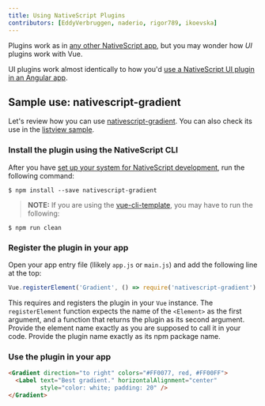 ```yaml
---
title: Using NativeScript Plugins
contributors: [EddyVerbruggen, naderio, rigor789, ikoevska]
---
```


Plugins work as in [any other NativeScript app](https://docs.nativescript.org/plugins/plugins), but you may wonder how *UI* plugins work with Vue.

UI plugins work almost identically to how you'd [use a NativeScript UI plugin in an Angular app](https://docs.nativescript.org/angular/plugins/plugins). 

## Sample use: nativescript-gradient

Let's review how you can use [nativescript-gradient](https://github.com/EddyVerbruggen/nativescript-gradient). You can also check its use in the [listview sample](https://github.com/rigor789/nativescript-vue/tree/master/samples/app/app-with-list-view.js).

### Install the plugin using the NativeScript CLI

After you have [set up your system for NativeScript development](/en/docs/getting-started/installation), run the following command:

```shell
$ npm install --save nativescript-gradient
```

> **NOTE:** If you are using the [vue-cli-template](/en/docs/getting-started/templates/#nativescript-vuevue-cli-template), you may have to run the following:

```shell
$ npm run clean
```

### Register the plugin in your app

Open your app entry file (llikely `app.js` or `main.js`) and add the following line at the top:

```JavaScript
Vue.registerElement('Gradient', () => require('nativescript-gradient').Gradient)
```

This requires and registers the plugin in your `Vue` instance. The `registerElement` function expects the name of the `<Element>` as the first argument, and a function that returns the plugin as its second argument. Provide the element name exactly as you are supposed to call it in your code. Provide the plugin name exactly as its npm package name.

### Use the plugin in your app

```HTML
<Gradient direction="to right" colors="#FF0077, red, #FF00FF">
  <Label text="Best gradient." horizontalAlignment="center"
         style="color: white; padding: 20" />
</Gradient>
```

